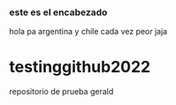 ### este es el encabezado
hola pa argentina y chile cada vez peor jaja
# testinggithub2022
repositorio de prueba gerald


